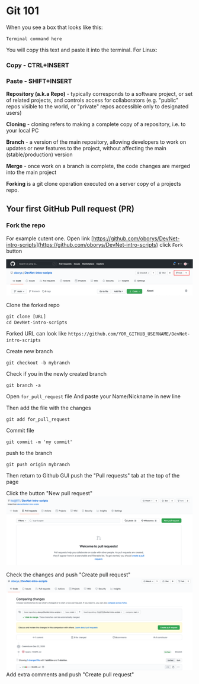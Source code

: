 # Git 101

When you see a box that looks like this:

```
Terminal command here
```
You will copy this text and paste it into the terminal. 
For Linux:

### Copy - CTRL+INSERT
### Paste - SHIFT+INSERT

**Repository (a.k.a Repo)** - typically corresponds to a software project, or set of related projects, and controls access for collaborators (e.g. "public" repos visible to the world, or "private" repos accessible only to designated users)

**Cloning** - cloning refers to making a complete copy of a repository, i.e. to your local PC

**Branch** - a version of the main repository, allowing developers to work on updates or new features to the project, without affecting the main (stable/production) version

**Merge** - once work on a branch is complete, the code changes are merged into the main project

**Forking** is a git clone operation executed on a server copy of a projects repo. 


## Your first GitHub Pull request (PR)

### Fork the repo

For example cutent one.
Open link [https://github.com/oborys/DevNet-intro-scripts](https://github.com/oborys/DevNet-intro-scripts) click `Fork` button

![](img/fork.png)

Clone the forked repo

```
git clone [URL]
cd DevNet-intro-scripts
```
Forked URL can look like `https://github.com/YOR_GITHUB_USERNAME/DevNet-intro-scripts`

Create new branch
```
git checkout -b mybranch
```
Check if you in the newly created branch
```
git branch -a
```

Open `for_pull_request` file
And paste your Name/Nickname in new line

Then add the file with the changes
```
git add for_pull_request
```
Commit file
```
git commit -m 'my commit'
```
push to the branch
```
git push origin mybranch
```

Then return to Github GUI push the "Pull requests" tab at the top of the page 

Click the button "New pull request"
![](img/New_pull_request.png)

Check the changes and push "Create pull request"
![](img/Create_pull_request.png)
Add extra comments and push "Create pull request"
